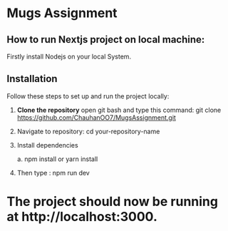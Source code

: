 # Mugs Assignment

## How to run Nextjs project on local machine:

Firstly install Nodejs on your local System.

## Installation

Follow these steps to set up and run the project locally:

1. **Clone the repository**
   open git bash and type this command:
   git clone https://github.com/ChauhanOO7/MugsAssignment.git

2.  Navigate to repository:
    cd your-repository-name

3.  Install dependencies

    a. npm install
    or
    yarn install

4. Then type : npm run dev

#   The project should now be running at http://localhost:3000.
